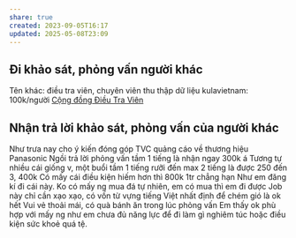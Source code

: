 ```yaml
---
share: true
created: 2023-09-05T16:17
updated: 2025-05-08T23:09
---
```

## Đi khảo sát, phỏng vấn người khác
Tên khác: điều tra viên, chuyên viên thu thập dữ liệu
kulavietnam: 100k/người
[Cộng đồng Điều Tra Viên](https://www.facebook.com/groups/DTVMDRI)

## Nhận trả lời khảo sát, phỏng vấn của người khác
Như trưa nay cho ý kiến đóng góp TVC quảng cáo về thương hiệu Panasonic 
Ngồi trả lời phỏng vấn tầm 1 tiếng là nhận ngay 300k á
Tương tự nhiều cái giống v, một buổi tầm 1 tiếng rưỡi đến max 2 tiếng là được 250 đến 3, 400k 
Có mấy cái điều kiện hiếm hơn thì 800k 1tr chẳng hạn
Như em đăng kí đi cái này. Ko có mấy ng mua đá tự nhiên, em có mua thì em đi được
Job này chỉ cần xạo xạo, có vốn từ vựng tiếng Việt nhất định để chém gió là ok hết
Vui vẻ thoải mái, có quà bánh ăn trong lúc phỏng vấn 
Em thấy ok phù hợp với mấy ng như em chưa đủ năng lực để đi làm gì nghiêm túc hoặc điều kiện sức khoẻ quá tệ. 
